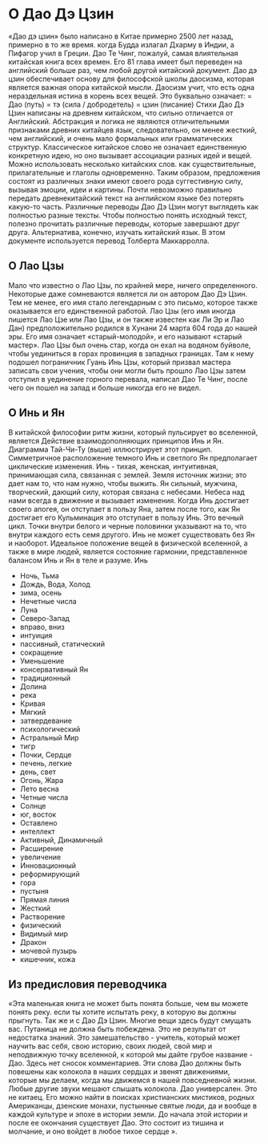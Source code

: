 # О Дао Дэ Цзин

«Дао дэ цзин» было написано в Китае примерно 2500 лет назад, примерно в то же время.
когда Будда излагал Дхарму в Индии, а Пифагор учил в Греции. Дао
Те Чинг, пожалуй, самая влиятельная китайская книга всех времен. Его 81 глава имеет
был переведен на английский больше раз, чем любой другой китайский документ.
Дао дэ цзин обеспечивает основу для философской школы даосизма, которая является
важная опора китайской мысли. Даосизм учит, что есть одна нераздельная истина в
корень всех вещей. Это буквально означает:
= Дао (путь)
= тэ (сила / добродетель)
= цзин (писание)
Стихи Дао Дэ Цзин написаны на древнем китайском, что сильно отличается от
Английский. Абстракция и логика не являются отличительными признаками древних китайцев
язык, следовательно, он менее жесткий, чем английский, и очень мало формальных или грамматических
структур. Классическое китайское слово не означает единственную конкретную идею, но оно
вызывает ассоциации разных идей и вещей. Можно использовать несколько китайских слов.
как существительные, прилагательные и глаголы одновременно. Таким образом, предложения состоят из различных
знаки имеют своего рода суггестивную силу, вызывая эмоции, идеи и картины.
Почти невозможно правильно передать древнекитайский текст на английском языке без
потерять какую-то часть. Различные переводы Дао Дэ Цзин могут выглядеть как полностью
разные тексты. Чтобы полностью понять исходный текст, полезно прочитать различные
переводы, которые завершают друг друга. Альтернатива, конечно, изучать китайский язык.
В этом документе используется перевод Толберта Маккарролла.

## О Лао Цзы
Мало что известно о Лао Цзы, по крайней мере, ничего определенного. Некоторые даже сомневаются
является ли он автором Дао Дэ Цзин. Тем не менее, его имя стало легендарным с
это письмо, которое также оказывается его единственной работой.
Лао Цзы (его имя иногда пишется Лао Цзе или Лао Цзы, и он также известен как Ли Эр
и Лао Дан) предположительно родился в Хунани 24 марта 604 года до нашей эры.
Его имя означает «старый-молодой», и его называют «старый мастер».
Лао Цзы был очень стар, когда он ехал на водяном буйволе, чтобы уединиться в горах
провинция в западных границах. Там к нему подошел пограничник
Гуань Инь Цзы, который призвал мастера записать свои учения, чтобы они могли быть
прошло Лао Цзы затем отступил в уединение горного перевала, написал Дао Те
Чинг, после чего он пошел на запад и больше никогда его не видел.

## О Инь и Ян

В китайской философии ритм жизни, который пульсирует во вселенной, является
Действие взаимодополняющих принципов Инь и Ян. Диаграмма Тай-Чи-Ту (выше)
иллюстрирует этот принцип. Симметричное расположение темного Инь и светлого Ян
предполагает циклические изменения.
Инь - тихая, женская, интуитивная, принимающая сила, связанная с землей. Земля
источник жизни; это дает нам то, что нам нужно, чтобы выжить. Ян сильный, мужчина,
творческий, дающий силу, которая связана с небесами. Небеса над нами всегда в
движение и вызывает изменения.
Когда Инь достигает своего апогея, он отступает в пользу Яна, затем после того, как Ян достигает его
Кульминация это отступает в пользу Инь. Это вечный цикл. Точки внутри белого и
черные половинки указывают на то, что внутри каждого есть семя другого. Инь не может существовать без
Ян и наоборот.
Идеальное положение вещей в физической вселенной, а также в мире людей, является
состояние гармонии, представленное балансом Инь и Ян в теле и разуме.
Инь
- Ночь, Тьма
- Дождь, Вода, Холод
- зима, осень
- Нечетные числа
- Луна
- Северо-Запад
- вправо, вниз
- интуиция
- пассивный, статический
- сокращение
- Уменьшение
- консервативный
Ян
- традиционный
- Долина
- река
- Кривая
- Мягкий
- затвердевание
- психологический
- Астральный Мир
- тигр
- Почки, Сердце
- печень, легкие
- день, свет
- Огонь, Жара
- Лето весна
- Четные числа
- Солнце
- юг, восток
- Оставлено
- интеллект
- Активный, Динамичный
- Расширение
- увеличение
- Инновационный
- реформирующий
- гора
- пустыня
- Прямая линия
- Жесткий
- Растворение
- физический
- Видимый мир
- Дракон
- мочевой пузырь
- кишечник, кожа

## Из предисловия переводчика
«Эта маленькая книга не может быть понята больше, чем вы можете понять реку. если ты
хотите испытать реку, в которую вы должны прыгнуть. Так же и с Дао Дэ Цзин.
Многие вещи здесь будут смущать вас. Путаница не должна быть побеждена. Это не
результат от недостатка знаний. Это замешательство - учитель, который может научить вас
себя, свою историю, своих людей, свой мир и неподвижную точку вселенной, к которой мы
дайте грубое название - Дао.
Здесь нет сносок комментариев. Эти слова Дао должны быть повешены как
колокола в наших сердцах и звенят движениями, которые мы делаем, когда мы движемся в нашей повседневной жизни.
Любые другие звуки мешают слышать колокола.
Дао универсален. Это не китаец. Его можно найти в поисках христианских мистиков, родных
Американцы, дзенские монахи, пустынные святые люди, да и вообще в каждой культуре и эпохе в истории
земли. До начала этой истории и после ее окончания существует Дао. Это состоит из
тишина и молчание, и оно войдет в любое тихое сердце ».